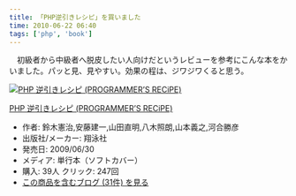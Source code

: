 ```yaml
---
title: 「PHP逆引きレシピ」を買いました
time: 2010-06-22 06:40
tags: ['php', 'book']
---
```


　初級者から中級者へ脱皮したい人向けだというレビューを参考にこんな本をかいました。パッと見、見やすい。効果の程は、ジワジワくると思う。

[![PHP 逆引きレシピ (PROGRAMMER’S RECiPE)](http://ecx.images-amazon.com/images/I/518bklf0j0L._SL160_.jpg "PHP 逆引きレシピ (PROGRAMMER’S RECiPE)")](http://www.amazon.co.jp/exec/obidos/ASIN/4798119865/hatena-hamazou-22/)

[PHP 逆引きレシピ (PROGRAMMER’S RECiPE)](http://www.amazon.co.jp/exec/obidos/ASIN/4798119865/hatena-hamazou-22/)

- 作者: 鈴木憲治,安藤建一,山田直明,八木照朗,山本義之,河合勝彦
- 出版社/メーカー: 翔泳社
- 発売日: 2009/06/30
- メディア: 単行本（ソフトカバー）
- 購入: 39人 クリック: 247回
- [この商品を含むブログ (31件) を見る](http://d.hatena.ne.jp/asin/4798119865)

